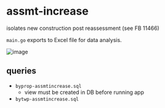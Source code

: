 # assmt-increase
isolates new construction post reassessment (see FB 11466)

`main.go` exports to Excel file for data analysis.

![image](https://github.com/gb-inc/millage-analysis/assets/48805707/0eecc71b-ce7c-4567-827f-6301539bea3a)

## queries
- `byprop-assmtincrease.sql`
  - view must be created in DB before running app
- `bytwp-assmtincrease.sql`
